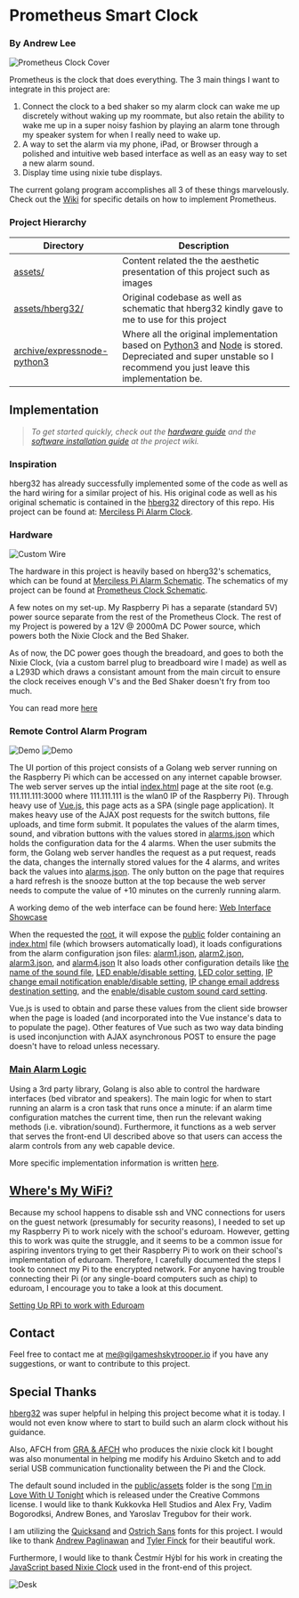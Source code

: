 # Prometheus Smart Clock

### By Andrew Lee

![Prometheus Clock Cover](assets/prom.jpg)

Prometheus is the clock that does everything. The 3 main things I want to integrate in this project are:

1. Connect the clock to a bed shaker so my alarm clock can wake me up discretely without waking up my roommate, but also retain the ability to wake me up in a super noisy fashion by playing an alarm tone through my speaker system for when I really need to wake up.
2. A way to set the alarm via my phone, iPad, or Browser through a polished and intuitive web based interface as well as an easy way to set a new alarm sound.
3. Display time using nixie tube displays.

The current golang program accomplishes all 3 of these things marvelously. Check out the [Wiki](https://github.com/gilgameshskytrooper/prometheus/wiki) for specific details on how to implement Prometheus.

### Project Hierarchy

| 	Directory   | Description 	                                                               				|
| ------------- | ----------------------------------------------------------------------------------------- |
| [assets/](assets/)  | Content related the the aesthetic presentation of this project such as images  |
| [assets/hberg32/](assets/hberg32)  | Original codebase as well as schematic that hberg32 kindly gave to me to use for this project |
| [archive/expressnode-python3](archive/expressnode-python3)  | Where all the original implementation based on [Python3](https://www.python.org/) and [Node](https://nodejs.org/en/) is stored. Depreciated and super unstable so I recommend you just leave this implementation be. |


## Implementation
> *To get started quickly, check out the [hardware guide](https://github.com/gilgameshskytrooper/prometheus/wiki/Hardware) and the [software installation guide](https://github.com/gilgameshskytrooper/prometheus/wiki/Software) at the project wiki.*

### Inspiration
hberg32 has already successfully implemented some of the code as well as the hard wiring for a similar project of his. His original code as well as his original schematic is contained in the [hberg32](hberg32/) directory of this repo. His project can be found at: [Merciless Pi Alarm Clock](https://hackaday.io/project/4922-merciless-pi-alarm-clock).

### Hardware

![Custom Wire](assets/IMG_1783.JPG)

The hardware in this project is heavily based on hberg32's schematics, which can be found at [Merciless Pi Alarm Schematic](hberg32/PiAlarm.fzz). The schematics of my project can be found at [Prometheus Clock Schematic](/assets/AtomicClockSchematic.fzz).

A few notes on my set-up. My Raspberry Pi has a separate (standard 5V) power source separate from the rest of the Prometheus Clock. The rest of my Project is powered by a 12V @ 2000mA DC Power source, which powers both the Nixie Clock and the Bed Shaker.

As of now, the DC power goes though the breadoard, and goes to both the Nixie Clock, (via a custom barrel plug to breadboard wire I made) as well as a L293D which draws a consistant amount from the main circuit to ensure the clock receives enough V's and the Bed Shaker doesn't fry from too much.

You can read more [here](https://github.com/gilgameshskytrooper/Prometheus/wiki/Hardware-Set-Up)

### Remote Control Alarm Program

![Demo](assets/PrometheusUI.png)
![Demo](assets/Settings.png)

The UI portion of this project consists of a Golang web server running on the Raspberry Pi which can be accessed on any internet capable browser. The web server serves up the intial [index.html](public/index.html) page at the site root (e.g. 111.111.111:3000 where 111.111.111 is the wlan0 IP of the Raspberry Pi). Through heavy use of [Vue.js](http://vuejs.org/), this page acts as a SPA (single page application). It makes heavy use of the AJAX post requests for the switch buttons, file uploads, and time form submit. It populates the values of the alarm times, sound, and vibration buttons with the values stored in [alarms.json](public/json/alarms.json) which holds the configuration data for the 4 alarms. When the user submits the form, the Golang web server handles the request as a put request, reads the data, changes the internally stored values for the 4 alarms, and writes back the values into [alarms.json](public/json/alarms.json). The only button on the page that requires a hard refresh is the snooze button at the top because the web server needs to compute the value of +10 minutes on the currenly running alarm.

A working demo of the web interface can be found here: [Web Interface Showcase](https://prometheus.gilgameshskytrooper.io)

When the requested the [root](https://prometheus.gilgameshskytrooper.io), it will expose the [public](public/) folder containing an [index.html](https://prometheus.gilgameshskytrooper.io/index.html) file (which browsers automatically load), it loads configurations from the alarm configuration json files: [alarm1.json](https://prometheus.gilgameshskytrooper.io/json/alarm1.json), [alarm2.json](https://prometheus.gilgameshskytrooper.io/json/alarm2.json), [alarm3.json](https://prometheus.gilgameshskytrooper.io/json/alarm3.json), and [alarm4.json](https://prometheus.gilgameshskytrooper.io/json/alarm4.json) It also loads other configuration details like [the name of the sound file](https://prometheus.gilgameshskytrooper.io/json/trackinfo), [LED enable/disable setting](https://prometheus.gilgameshskytrooper.io/json/enableled), [LED color setting](https://prometheus.gilgameshskytrooper.io/json/colors), [IP change email notification enable/disable setting](https://prometheus.gilgameshskytrooper.io/json/enableemail), [IP change email address destination setting](https://prometheus.gilgameshskytrooper.io/json/email), and the [enable/disable custom sound card setting](https://prometheus.gilgameshskytrooper.io/json/customsoundcard).

Vue.js is used to obtain and parse these values from the client side browser when the page is loaded (and incorporated into the Vue instance's data to to populate the page). Other features of Vue such as two way data binding is used inconjunction with AJAX asynchronous POST to ensure the page doesn't have to reload unless necessary.


### [Main Alarm Logic](/prometheus.go)
Using a 3rd party library, Golang is also able to control the hardware interfaces (bed vibrator and speakers). The main logic for when to start running an alarm is a cron task that runs once a minute: if an alarm time configuration matches the current time, then run the relevant waking methods (i.e. vibration/sound). Furthermore, it functions as a web server that serves the front-end UI described above so that users can access the alarm controls from any web capable device.

More specific implementation information is written [here](Prometheus.md).

## [Where's My WiFi?](SetUpEduroamOnPi.md)
Because my school happens to disable ssh and VNC connections for users on the guest network (presumably for security reasons), I needed to set up my Raspberry Pi to work nicely with the school's eduroam. However, getting this to work was quite the struggle, and it seems to be a common issue for aspiring inventors trying to get their Raspberry Pi to work on their school's implementation of eduroam. Therefore, I carefully documented the steps I took to connect my Pi to the encrypted network. For anyone having trouble connecting their Pi (or any single-board computers such as chip) to eduroam, I encourage you to take a look at this document.

[Setting Up RPi to work with Eduroam](SetUpEduroamOnPi.md)

## Contact
Feel free to contact me at [me@gilgameshskytrooper.io](mailto:me@gilgameshskytrooper.io) if you have any suggestions, or want to contribute to this project.

## Special Thanks
[hberg32](https://hackaday.io/hberg32) was super helpful in helping this project become what it is today. I would not even know where to start to build such an alarm clock without his guidance.

Also, AFCH from [GRA & AFCH](https://github.com/afch) who produces the nixie clock kit I bought was also monumental in helping me modify his Arduino Sketch and to add serial USB communication functionality between the Pi and the Clock.

The default sound included in the [public/assets](public/assets) folder is the song [I'm in Love With U Tonight](http://freemusicarchive.org/music/Break_The_Bans/Youth/05_Im_in_love_with_you_tonight) which is released under the Creative Commons license. I would like to thank Kukkovka Hell Studios and Alex Fry, Vadim Bogorodksi, Andrew Bones, and Yaroslav Tregubov for their work.

I am utilizing the  [Quicksand](http://www.typophile.com/node/50437) and [Ostrich Sans](https://www.fontsquirrel.com/fonts/ostrich-sans) fonts for this project. I would like to thank [Andrew Paglinawan](https://www.fontsquirrel.com/fonts/list/foundry/andrew-paglinawan) and [Tyler Finck](https://www.fontsquirrel.com/fonts/list/foundry/tyler-finck) for their beautiful work.

Furthermore, I would like to thank Čestmír Hýbl for his work in creating the [JavaScript based Nixie Clock](http://cestmir.freeside.sk/projects/dhtml-nixie-display/) used in the front-end of this project.

![Desk](assets/desk.jpg)
